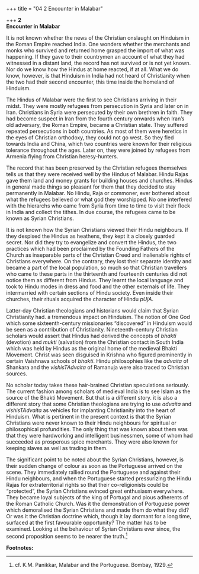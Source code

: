 +++
title = "04 2 Encounter in Malabar"

+++
**2**  
**Encounter in Malabar**

It is not known whether the news of the Christian onslaught on Hinduism in the Roman Empire reached India. One wonders whether the merchants and monks who survived and returned home grasped the import of what was happening. If they gave to their countrymen an account of what they had witnessed in a distant land, the record has not survived or is not yet known. Nor do we know how the Hindus at home reacted, if at all. What we do know, however, is that Hinduism in India had not heard of Christianity when the two had their second encounter, this time inside the homeland of Hinduism.

The Hindus of Malabar were the first to see Christians arriving in their midst. They were mostly refugees from persecution in Syria and later on in Iran. Christians in Syria were persecuted by their own brethren in faith. They had become suspect in Iran from the fourth century onwards when Iran’s old adversary, the Roman Empire, became a Christian state. They suffered repeated persecutions in both countries. As most of them were heretics in the eyes of Christian orthodoxy, they could not go west. So they fled towards India and China, which two countries were known for their religious tolerance throughout the ages. Later on, they were joined by refugees from Armenia flying from Christian heresy-hunters.

The record that has been preserved by the Christian refugees themselves tells us that they were received well by the Hindus of Malabar. Hindu Rajas gave them land and money grants for building houses and churches. Hindus in general made things so pleasant for them that they decided to stay permanently in Malabar. No Hindu, Raja or commoner, ever bothered about what the refugees believed or what god they worshipped. No one interfered with the hierarchs who came from Syria from time to time to visit their flock in India and collect the tithes. In due course, the refugees came to be known as Syrian Christians.

It is not known how the Syrian Christians viewed their Hindu neighbours. If they despised the Hindus as heathens, they kept it a closely guarded secret. Nor did they try to evangelize and convert the Hindus, the two practices which had been proclaimed by the Founding Fathers of the Church as inseparable parts of the Christian Creed and inalienable rights of Christians everywhere. On the contrary, they lost their separate identity and became a part of the local population, so much so that Christian travellers who came to these parts in the thirteenth and fourteenth centuries did not notice them as different from Hindus. They learnt the local language and took to Hindu modes in dress and food and the other externals of life. They intermarried with certain sections of Hindu society. Even inside their churches, their rituals acquired the character of Hindu *pUjA*.

Latter-day Christian theologians and historians would claim that Syrian Christianity had. a tremendous impact on Hinduism. The notion of One God which some sixteenth-century missionaries “discovered” in Hinduism would be seen as a contribution of Christianity. Nineteenth-century Christian scholars would assert that Hindus had derived the concepts of *bhakti*
(devotion) and *mukti* (salvation) from the Christian contact in South
India which was held by Hindus as the original home of the medieval Bhakti Movement. Christ was seen disguised in Krishna who figured prominently in certain Vaishnava schools of *bhakti*. Hindu philosophies like the *advaita* of Shankara and the *vishisTAdvaita* of Ramanuja were also traced to Christian sources.

No scholar today takes these hair-brained Christian speculations seriously. The current fashion among scholars of medieval India is to see Islam as the source of the Bhakti Movement. But that is a different story. it is also a different story that some Christian theologians are trying to use *advaita* and *vishisTAdvaita* as vehicles for implanting Christianity into the heart of Hinduism. What is pertinent in the present context is that the Syrian Christians were never known to their Hindu neighbours for spiritual or philosophical profundities. The only thing that was known about them was that they were hardworking and intelligent businessmen, some of whom had succeeded as prosperous spice merchants. They were also known for keeping slaves as well as trading in them.

The significant point to be noted about the Syrian Christians, however, is their sudden change of colour as soon as the Portuguese arrived on the scene. They immediately rallied round the Portuguese and against their Hindu neighbours, and when the Portuguese started pressurizing the Hindu Rajas for extraterritorial rights so that their co-religionists could be “protected”, the Syrian Christians evinced great enthusiasm everywhere. They became loyal subjects of the king of Portugal and pious adherents of the Roman Catholic Church. Was it the demonstration of Portuguese power which demoralised the Syrian Christians and made them do what they did? Or was it the Christian doctrine which, though it lay dormant for a long time, surfaced at the first favourable opportunity? The matter has to be examined. Looking at the behaviour of Syrian Christians ever since, the second proposition seems to be nearer the truth.[^1]  
 

**Footnotes:**

[^1]: cf. K.M. Panikkar, Malabar and the Portuguese. Bombay, 1929.
